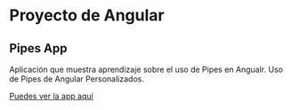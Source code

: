 # Proyecto de Angular

## Pipes App

Aplicación que muestra aprendizaje sobre el uso de Pipes en Angualr.
Uso de Pipes de Angular Personalizados.

[Puedes ver la app aquí](https://chalomon.github.io/PipesAngular/)
